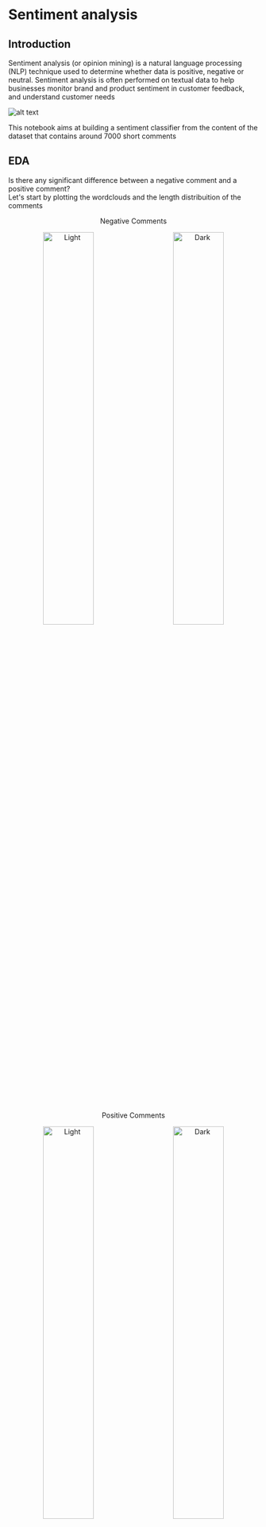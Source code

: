 # Sentiment analysis

## Introduction

Sentiment analysis (or opinion mining) is a natural language processing (NLP) technique used to determine whether data is positive, negative or neutral. Sentiment analysis is often performed on textual data to help businesses monitor brand and product sentiment in customer feedback, and understand customer needs

![alt text](https://github.com/alessandroNarcisi96/SentimentAnalysis/blob/master/Images/sentiment.png)

This notebook aims at building a sentiment classifier from the content of the dataset that contains around 7000 short comments <br/>


## EDA

Is there any significant difference between a negative comment and a positive comment?<br/>
Let's start by plotting the wordclouds and the length distribuition of the comments

<p align="center">
    Negative Comments
</p>
<p align="center">
  <img alt="Light" src="https://github.com/alessandroNarcisi96/SentimentAnalysis/blob/master/Images/negative_cloud1.png" width="45%">
&nbsp; &nbsp; &nbsp; &nbsp;
  <img alt="Dark" src="https://github.com/alessandroNarcisi96/SentimentAnalysis/blob/master/Images/dist_neg.png" width="45%">
</p>
<p align="center">
    Positive Comments
</p>
<p align="center">
  <img alt="Light" src="https://github.com/alessandroNarcisi96/SentimentAnalysis/blob/master/Images/positive_cloud1.png" width="45%">
&nbsp; &nbsp; &nbsp; &nbsp;
  <img alt="Dark" src="https://github.com/alessandroNarcisi96/SentimentAnalysis/blob/master/Images/dist_pos.png" width="45%">
</p>


## MILESTONE 1:DATA CLEANING<br/>

The first challenge to deal with is that the comments are full of noise and useless expressions such as punctuation and emoticons that our models will not consider.<br/>
For example:” YTuber's watch [and if you can, comment] on @Jess' new vid, please! Her work *never* gets enough views/comments!”<br/>
A very common quote in ML comes to our minds “Garbage in garbage out”<br/>
In cleaner.py I wrote a very simple method clean() which is applied comment by comment and aims to remove all the words that start with ‘@’, all the references to websites and removes all the characters unless they are numbers or letters.<br/>
In addition to that,all the words are lowered.<br/>
Below the result:<br/>
“ytuber s watch  and if you can  comment  on jess  new vid  please  her work  never  gets enough views comments<br/>

## MILESTONE 2:TEXT EMBEDDING<br/>

A word embedding is a representation of a word in numerical format.This conversion is essential as models work with numbers.<br/>
Contextualizing word embeddings, as demonstrated by BERT, ELMo, and GPT-2, has proven to be a game-changing innovation in NLP.<br/> The use of contextualized word representations instead of static vectors (e.g., word2vec) has improved nearly every NLP task<br/>
Think about the word ’mouse’. It has multiple meanings, one of which refers to a rodent and the other to a device. Is BERT able to properly build one ’mouse’ representation per word sense?<br/>
Let's dive deeper in the process:<br/>
![alt text](https://github.com/alessandroNarcisi96/SentimentAnalysis/blob/master/Images/mouse.png)
### Tokenization
Tokenizer takes the input sentence and will decide to keep every word as a whole word, split it into sub words(with special representation of first sub-word and subsequent subwords — see ## symbol in the example above) or as a last resort decompose the word into individual characters. <br/>
Because of this, we can always represent a word as, at the very least, the collection of its individual characters.

After that,each segment is converted into an assigned number or id.<br/>

![alt text](https://github.com/alessandroNarcisi96/SentimentAnalysis/blob/master/Images/token.png)


### BERT 
Next we need to convert our data to tensors(input format for the model) and call the BERT model.

#### Understanding the Output
hidden_states has four dimensions, in the following order:<br/>

The layer number (13 layers) : 13 because the first element is the input embeddings, the rest is the outputs of each of BERT’s 12 layers.<br/>
The batch number<br/>
The word / token number<br/>
The hidden unit / feature number (768 features)<br/>

In this project, I use bert from AutoModel that encode the 12 layers to get the final representation of the sentence composed by 768 features<br/>
The final outcome will be (batch X 768)<br/>

## MILESTONE 3:MODEL TUNING<br/>

### Hidden layer

In classifier.py I show the hidden layers which receive the result of bert and that will tune the model on the dataset<br/>
The three hidden layers are composed by 3 levels where each of them is followed by a Dropout.<br/>
The dropout layer offers a very computationally cheap and remarkably effective regularization method to reduce overfitting and improve generalization error in deep neural networks of all kinds.<br/>

Finally, the result is normalized by a softmax.<br/>

### Training

The loss function used is the CrossEntropyLoss with a batch size of 32 over 10 epochs.<br/>
In order to detect overfitting and ensure stability,cross-validation is applied.<br/>


As shown,the test line is quite fluctuating until the 6th epoch.After that,the accuracy results to be very stable and coherent with the training accuracy.<br/>


![alt text](https://github.com/alessandroNarcisi96/SentimentAnalysis/blob/master/Images/tensorboard.png)

### Explainability
We can't rely on a model that we can't understand.<br/>
For this reason,in this project I've introduced a framework based on LIME that allows us to understand what the model considers relevant and how much.<br/>

What is LIME?<br/>
LIME ( Local Interpretable Model-agnostic Explanations )is a novel explanation technique that explains the prediction of any classifier in an interpretable and faithful manner by learning an interpretable model locally around the prediction.<br/>

Below there are two very simple examples namely "I love you" and "I hate you".<br/>
<b>The result will be the role that every word has in the sentence and its height.</b><br/>
In this way it's possible to understand whether the model is truly understanding what the sentence actually means and it offers us a window on its way to think<br/>
![alt text](https://github.com/alessandroNarcisi96/SentimentAnalysis/blob/master/Images/exp.png)


### How can use explainability?<br/>
We can use this technique to check how model is learning and getting new knowledge over the epochs.<br/>
For example look at the following sentence:<br/>
<b>"i fucking hate my computer  it s all fucked up so now i can t listen to music  or do anything else much"</b>
<br/>
This sentence is clearly negative,but let'see how our model classifies it during the training:
<br/><br/>
&nbsp; &nbsp;

![alt text](https://github.com/alessandroNarcisi96/SentimentAnalysis/blob/master/Images/fuck_1.png)
 &nbsp; &nbsp;
![alt text](https://github.com/alessandroNarcisi96/SentimentAnalysis/blob/master/Images/fuck_2.png)
 &nbsp; &nbsp;
![alt text](https://github.com/alessandroNarcisi96/SentimentAnalysis/blob/master/Images/fuck_4.png)
 &nbsp; &nbsp;
![alt text](https://github.com/alessandroNarcisi96/SentimentAnalysis/blob/master/Images/fuck_6.png)



## MILESTONE 4:MODEL RESULTS

### Results
![alt text](https://github.com/alessandroNarcisi96/SentimentAnalysis/blob/master/Images/report2.png)

### Understading the misclassified comments to improve the performance
A sentence clearly positive,but that our models classifies as a negative is the following:<br/>
<b>"only one exam left and i am so happy for it d"</b>
Let's dive deeper:<br/>
![alt text](https://github.com/alessandroNarcisi96/SentimentAnalysis/blob/master/Images/misclassify.png)
The model detect correctly that happy is a positive word,but it thinks that "only" and "exam" have a negative meaning.<br/>
Why could it be the case?<br/>
If we search into the training dataset we can see that there are 148 sentences that contain "exam" or "only", but just 50 are positive comments.<br/>
So the first problem to address is to ensure that we have enough examples to help the model to understand better the exact meaning of the vocabulary.<br/>
Is there a relation betweem the length of the sentence and the performance?<br/>
Let's plot the distribuition:<br/>

<p width ="50%" align="left">
    Dataset comments length
</p>
<p width ="50%" align="right">
     Misclassified comments length
</p>
<p align="center">
<table>
<tr>
<th>
<p width ="50%" align="center">
    Dataset comments length
</p>
</th>
<th>
<p width ="50%" align="center">
    Dataset comments length
</p>
</th>
</tr>
</table>
  <img alt="Light" src="https://github.com/alessandroNarcisi96/SentimentAnalysis/blob/master/Images/dist_len.png" width="45%">
&nbsp; &nbsp; &nbsp; &nbsp;

  <img alt="Dark" src="https://github.com/alessandroNarcisi96/SentimentAnalysis/blob/master/Images/dist_len_pos.png" width="45%">
&nbsp; &nbsp; &nbsp; &nbsp;

  <img alt="Dark" src="https://github.com/alessandroNarcisi96/SentimentAnalysis/blob/master/Images/dist_len_neg.png" width="45%">
</p>